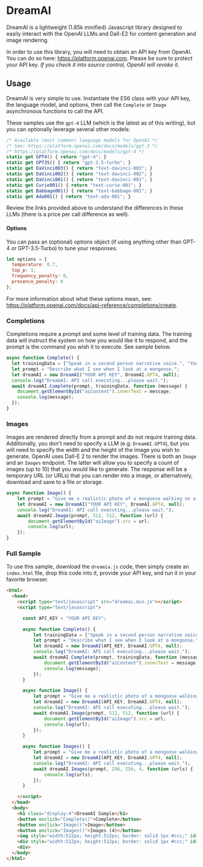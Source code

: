 # DreamAI
DreamAI is a lightweight (1.85k minified) Javascript library designed to easily interact with the OpenAI LLMs and Dall-E2 for content generation and image rendering.

In order to use this library, you will need to obtain an API key from OpenAI. You can do so here: https://platform.openai.com. Please be sure to protect your API key. *If you check it into source control, OpenAI will revoke it.*

## Usage

DreamAI is very simple to use. Instantiate the ES6 class with your API key, the language model, and options, then call the `Complete` or `Image` asynchronous functions to call the API.

These samples use the `gpt-4` LLM (which is the latest as of this writing), but you can optionally leverage several other models:

```javascript
/* Available (most common) language models for OpenAI */
/* See: https://platform.openai.com/docs/models/gpt-3 */
/* https://platform.openai.com/docs/models/gpt-4 */
static get GPT4() { return "gpt-4"; }
static get GPT35() { return "gpt-3.5-turbo"; }
static get DaVinci003() { return "text-davinci-003"; }
static get DaVinci002() { return "text-davinci-002"; }
static get DaVinci001() { return "text-davinci-001"; }
static get Curie001() { return "text-curie-001"; }
static get Babbage001() { return "text-babbage-001"; }
static get Ada001() { return "text-ada-001"; }
```

Review the links provided above to understand the differences in these LLMs (there is a price per call difference as well).

#### Options

You can pass an (optional) options object (if using anything other than GPT-4 or GPT-3.5-Turbo) to tune your responses.

```javascript
let options = { 
  temperature: 0.7,
  top_p: 1,
  frequency_penalty: 0,
  presence_penalty: 0
};
```

For more information about what these options mean, see: https://platform.openai.com/docs/api-reference/completions/create.

### Completions

Completions require a prompt and some level of training data. The training data will instruct the system on how you would like it to respond, and the prompt is the command you wish it to execute. See sample below.

```js
async function Complete() {
  let trainingData = ["Speak in a second person narrative voice.", "Your response should be between four and ten sentences."];
  let prompt = "Describe what I see when I look at a mongoose.";
  let dreamAI = new DreamAI("YOUR API KEY", DreamAI.GPT4, null);
  console.log("DreamAI: API call executing...please wait.");
  await dreamAI.Complete(prompt, trainingData, function (message) {
    document.getElementById("aiContent").innerText = message;
    console.log(message);
  });
}
```

### Images

Images are rendered directly from a prompt and do not require training data. Additionally, you don't need to specify a LLM (e.g. `DreamAI.GPT4`), but you will need to specify the width and the height of the image you wish to generate. OpenAI uses Dall-E 2 to render the images. There is both an `Image` and an `Images` endpoint. The latter will allow you to specify a count of images (up to 10) that you would like to generate. The response will be a temporary URL (or URLs) that you can render into a image, or alternatively, download and save to a file or storage.

```javascript
async function Image() {
    let prompt = "Give me a realistic photo of a mongoose walking on a dirt path in the woods.";
    let dreamAI = new DreamAI("YOUR API KEY", DreamAI.GPT4, null);
    console.log("DreamAI: API call executing...please wait.");
    await dreamAI.Image(prompt, 512, 512, function (url) {
        document.getElementById("aiImage").src = url;
        console.log(url);
    });
}
```

### Full Sample

To use this sample, download the `dreamia.js` code, then simply create an `index.html` file, drop this code into it, provide your API key, and run it in your favorite browser.

```html
<html>
  <head>
    <script type="text/javascript" src="dreamai.min.js"></script>
    <script type="text/javascript"> 

      const API_KEY = "YOUR API KEY";

      async function Complete() {
          let trainingData = ["Speak in a second person narrative voice.", "Your response should be between four and ten sentences."];
          let prompt = "Describe what I see when I look at a mongoose.";
          let dreamAI = new DreamAI(API_KEY, DreamAI.GPT4, null);
          console.log("DreamAI: API call executing...please wait.");
          await dreamAI.Complete(prompt, trainingData, function (message) {
              document.getElementById("aiContent").innerText = message;
              console.log(message);
          });
      }

      async function Image() {
          let prompt = "Give me a realistic photo of a mongoose walking on a dirt path in the woods.";
          let dreamAI = new DreamAI(API_KEY, DreamAI.GPT4, null);
          console.log("DreamAI: API call executing...please wait.");
          await dreamAI.Image(prompt, 512, 512, function (url) {
              document.getElementById("aiImage").src = url;
              console.log(url);
          });
      }

      async function Images() {
          let prompt = "Give me a realistic photo of a mongoose walking on a dirt path in the woods.";
          let dreamAI = new DreamAI(API_KEY, DreamAI.GPT4, null);
          console.log("DreamAI: API call executing...please wait.");
          await dreamAI.Images(prompt, 256, 256, 4, function (urls) {
              console.log(urls);
          });
      }

    </script>
  </head>
  <body>
    <h1 class="display-4">DreamAI Sample</h1>
    <button onclick="Complete()">Complete</button>
    <button onclick="Image()">Image</button>
    <button onclick="Images()">Images (4)</button>
    <img style="width:512px; height:512px; border: solid 1px #ccc;" id="aiImage" />
    <div style="width:512px; height:512px; border: solid 1px #ccc;" id="aiContent"></div>
    <div>
  </body>
</html>
```
